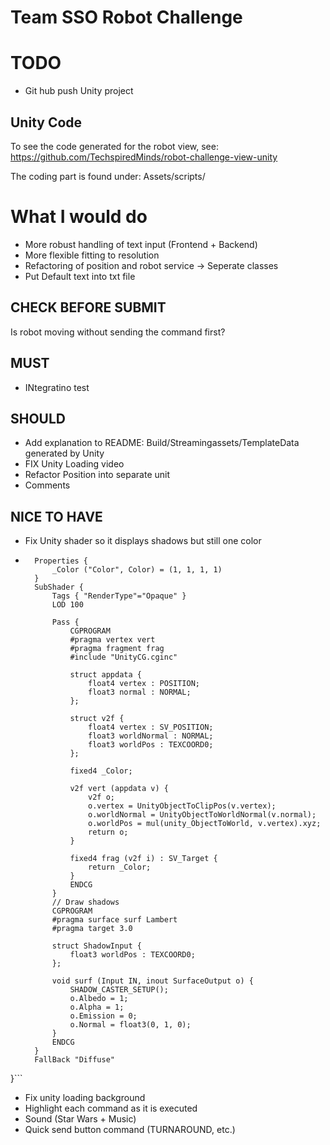 # Team SSO Robot Challenge

# TODO 
- Git hub push Unity project

## Unity Code
To see the code generated for the robot view, see:
https://github.com/TechspiredMinds/robot-challenge-view-unity

The coding part is found under: Assets/scripts/


# What I would do

- More robust handling of text input (Frontend + Backend)
- More flexible fitting to resolution
- Refactoring of position and robot service -> Seperate classes
- Put Default text into txt file

## CHECK BEFORE SUBMIT

Is robot moving without sending the command first?

## MUST
- INtegratino test

## SHOULD

- Add explanation to README: Build/Streamingassets/TemplateData generated by Unity
- FIX Unity Loading video
- Refactor Position into separate unit
- Comments

## NICE TO HAVE

- Fix Unity shader so it displays shadows but still one color
- ```Shader "Custom/Unlit Shadowed" {
    Properties {
        _Color ("Color", Color) = (1, 1, 1, 1)
    }
    SubShader {
        Tags { "RenderType"="Opaque" }
        LOD 100

        Pass {
            CGPROGRAM
            #pragma vertex vert
            #pragma fragment frag
            #include "UnityCG.cginc"

            struct appdata {
                float4 vertex : POSITION;
                float3 normal : NORMAL;
            };

            struct v2f {
                float4 vertex : SV_POSITION;
                float3 worldNormal : NORMAL;
                float3 worldPos : TEXCOORD0;
            };

            fixed4 _Color;

            v2f vert (appdata v) {
                v2f o;
                o.vertex = UnityObjectToClipPos(v.vertex);
                o.worldNormal = UnityObjectToWorldNormal(v.normal);
                o.worldPos = mul(unity_ObjectToWorld, v.vertex).xyz;
                return o;
            }

            fixed4 frag (v2f i) : SV_Target {
                return _Color;
            }
            ENDCG
        }
        // Draw shadows
        CGPROGRAM
        #pragma surface surf Lambert
        #pragma target 3.0

        struct ShadowInput {
            float3 worldPos : TEXCOORD0;
        };

        void surf (Input IN, inout SurfaceOutput o) {
            SHADOW_CASTER_SETUP();
            o.Albedo = 1;
            o.Alpha = 1;
            o.Emission = 0;
            o.Normal = float3(0, 1, 0);
        }
        ENDCG
    }
    FallBack "Diffuse"

}```

- Fix unity loading background
- Highlight each command as it is executed
- Sound (Star Wars + Music)
- Quick send button command (TURNAROUND, etc.)